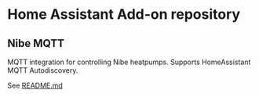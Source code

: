 # Home Assistant Add-on repository
## Nibe MQTT

MQTT integration for controlling Nibe heatpumps. Supports HomeAssistant MQTT Autodiscovery.

See [README.md](./nibe-mqtt/README.md)
